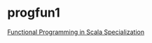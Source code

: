 # progfun1

 [Functional Programming in Scala Specialization](https://www.coursera.org/learn/progfun1)
